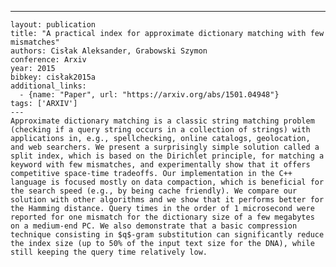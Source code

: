 ---
    layout: publication
    title: "A practical index for approximate dictionary matching with few mismatches"
    authors: Cisłak Aleksander, Grabowski Szymon
    conference: Arxiv
    year: 2015
    bibkey: cisłak2015a
    additional_links:
      - {name: "Paper", url: "https://arxiv.org/abs/1501.04948"}
    tags: ['ARXIV']
    ---
    Approximate dictionary matching is a classic string matching problem (checking if a query string occurs in a collection of strings) with applications in, e.g., spellchecking, online catalogs, geolocation, and web searchers. We present a surprisingly simple solution called a split index, which is based on the Dirichlet principle, for matching a keyword with few mismatches, and experimentally show that it offers competitive space-time tradeoffs. Our implementation in the C++ language is focused mostly on data compaction, which is beneficial for the search speed (e.g., by being cache friendly). We compare our solution with other algorithms and we show that it performs better for the Hamming distance. Query times in the order of 1 microsecond were reported for one mismatch for the dictionary size of a few megabytes on a medium-end PC. We also demonstrate that a basic compression technique consisting in $q$-gram substitution can significantly reduce the index size (up to 50% of the input text size for the DNA), while still keeping the query time relatively low.